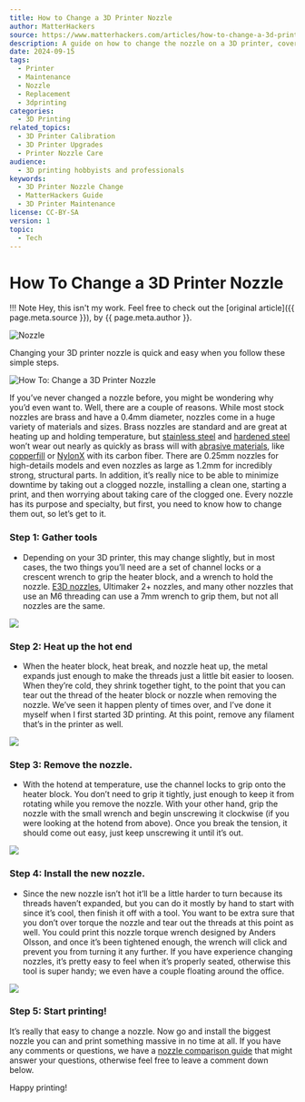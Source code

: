 ```yaml
---
title: How to Change a 3D Printer Nozzle
author: MatterHackers
source: https://www.matterhackers.com/articles/how-to-change-a-3d-printer-nozzle
description: A guide on how to change the nozzle on a 3D printer, covering necessary tools, step-by-step instructions, and best practices.
date: 2024-09-15
tags:
  - Printer
  - Maintenance
  - Nozzle
  - Replacement
  - 3dprinting
categories:
  - 3D Printing
related_topics:
  - 3D Printer Calibration
  - 3D Printer Upgrades
  - Printer Nozzle Care
audience:
  - 3D printing hobbyists and professionals
keywords:
  - 3D Printer Nozzle Change
  - MatterHackers Guide
  - 3D Printer Maintenance
license: CC-BY-SA
version: 1
topic:
  - Tech
---
```

# How To Change a 3D Printer Nozzle
!!! Note
	Hey, this isn't my work. Feel free to check out the [original article]({{ page.meta.source }}), by {{ page.meta.author }}.

![Nozzle](https://lh3.googleusercontent.com/kpnCE_zghwlAQY_V184k3zxmiB-7LVr421kgP0rB4a6CnxiJoMGulr0x0yKe86wHV4M-mX9_MiR73oGgFHZKIVhdeg=w80-h80-pp-e365 "Nozzle")

Changing your 3D printer nozzle is quick and easy when you follow these simple steps.

![How To: Change a 3D Printer Nozzle](https://lh3.googleusercontent.com/d2hcAkklYoEDD380KFbcJxznJ5uN9Z98vJNS0Vqg4U49CL1bK81eo7K1SUP7Q2Bo3FIhz7JV_rre--8vTQSGmO8u=w960-e365 "hero")

If you’ve never changed a nozzle before, you might be wondering why you’d even want to. Well, there are a couple of reasons. While most stock nozzles are brass and have a 0.4mm diameter, nozzles come in a huge variety of materials and sizes. Brass nozzles are standard and are great at heating up and holding temperature, but [stainless steel](https://www.matterhackers.com/store/c/High_Performance_Nozzles) and [hardened steel](https://www.matterhackers.com/store/c/High_Performance_Nozzles) won’t wear out nearly as quickly as brass will with [abrasive materials](https://www.matterhackers.com/store/c/abrasive-filaments), like [copperfill](https://www.matterhackers.com/store/c/ColorFabb%20Fill%20Series) or [NylonX](https://www.matterhackers.com/store/c/NylonX) with its carbon fiber. There are 0.25mm nozzles for high-details models and even nozzles as large as 1.2mm for incredibly strong, structural parts. In addition, it’s really nice to be able to minimize downtime by taking out a clogged nozzle, installing a clean one, starting a print, and then worrying about taking care of the clogged one. Every nozzle has its purpose and specialty, but first, you need to know how to change them out, so let’s get to it.

### Step 1: Gather tools

-   Depending on your 3D printer, this may change slightly, but in most cases, the two things you’ll need are a set of channel locks or a crescent wrench to grip the heater block, and a wrench to hold the nozzle. [E3D nozzles](https://www.matterhackers.com/store/c/e3d-nozzles), Ultimaker 2+ nozzles, and many other nozzles that use an M6 threading can use a 7mm wrench to grip them, but not all nozzles are the same.

![](https://lh3.googleusercontent.com/n-nU0PND-qJbGuesz7IflpGDQYBREqlA9A9vtS7w0LQAFzpJ76ePtBO--DOIUD-qgf6iPqrKmbDSJq5odzZff8r6rA=w900)

### Step 2: Heat up the hot end

-   When the heater block, heat break, and nozzle heat up, the metal expands just enough to make the threads just a little bit easier to loosen. When they’re cold, they shrink together tight, to the point that you can tear out the thread of the heater block or nozzle when removing the nozzle. We’ve seen it happen plenty of times over, and I’ve done it myself when I first started 3D printing. At this point, remove any filament that’s in the printer as well.

![](https://lh3.googleusercontent.com/FJ0jlxsoUzxDsXslFx47sOsay50Wfhfo1m9oBaeWxYGhI4Tlb80PrVciBl0Ip8q8_1CmAaYY8zBJyaAgr0DCaeft9nk=w900)

### Step 3: Remove the nozzle.

-   With the hotend at temperature, use the channel locks to grip onto the heater block. You don’t need to grip it tightly, just enough to keep it from rotating while you remove the nozzle. With your other hand, grip the nozzle with the small wrench and begin unscrewing it clockwise (if you were looking at the hotend from above). Once you break the tension, it should come out easy, just keep unscrewing it until it’s out.

![](https://lh3.googleusercontent.com/KtAj8hUlE_VeSRNeSokgBJMTqsXObeu9xvr2nw0grS2o7SPXEG5805zDHEWeBKFTCswE01p-V1CEoBQ8D0AxVDxRlg=w900)

### Step 4: Install the new nozzle.

-   Since the new nozzle isn’t hot it’ll be a little harder to turn because its threads haven’t expanded, but you can do it mostly by hand to start with since it’s cool, then finish it off with a tool. You want to be extra sure that you don’t over torque the nozzle and tear out the threads at this point as well. You could print this nozzle torque wrench designed by Anders Olsson, and once it’s been tightened enough, the wrench will click and prevent you from turning it any further. If you have experience changing nozzles, it’s pretty easy to feel when it’s properly seated, otherwise this tool is super handy; we even have a couple floating around the office.

![](https://lh3.googleusercontent.com/cLwDK8S57x331wOrAOr0pYxhc_-KEx8t-8ycFqxw5lyFomCiJHplKycE3RyUBB0AmWLhpBq49KpLW7LAJ7Gvbo1C=w900)

### Step 5: Start printing!

It’s really that easy to change a nozzle. Now go and install the biggest nozzle you can and print something massive in no time at all. If you have any comments or questions, we have a [nozzle comparison guide](https://www.matterhackers.com/news/3d-printer-nozzle-comparison-guide "https://www.matterhackers.com/news/3d-printer-nozzle-comparison-guide") that might answer your questions, otherwise feel free to leave a comment down below. 

Happy printing!